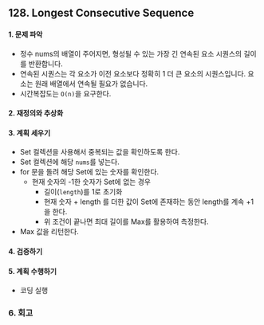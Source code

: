 ## 128. Longest Consecutive Sequence
#### 1. 문제 파악
- 정수 nums의 배열이 주어지면, 형성될 수 있는 가장 긴 연속된 요소 시퀀스의 길이를 반환합니다. 
- 연속된 시퀀스는 각 요소가 이전 요소보다 정확히 1 더 큰 요소의 시퀀스입니다. 요소는 원래 배열에서 연속될 필요가 없습니다.
- 시간복잡도는 `O(n)`을 요구한다.
#### 2. 재정의와 추상화
#### 3. 계획 세우기
- Set 컬렉션을 사용해서 중복되는 값을 확인하도록 한다.
- Set 컬렉션에 해당 `nums`를 넣는다.
- for 문을 돌려 해당 Set에 있는 숫자를 확인한다.
  - 현재 숫자의 -1한 숫자가 Set에 없는 경우
    - 길이(`length`)를 1로 초기화
    - 현재 숫자 + length 를 더한 값이 Set에 존재하는 동안 length를 계속 +1을 한다.
    - 위 조건이 끝나면 최대 길이를 Max를 활용하여 측정한다.
- Max 값을 리턴한다.
#### 4. 검증하기
#### 5. 계획 수행하기
- 코딩 실행

### 6. 회고
